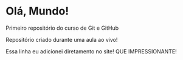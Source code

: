 # Olá, Mundo!
 Primeiro repositório do curso de Git e GitHub

Repositório criado durante uma aula ao vivo!

Essa linha eu adicionei diretamento no site! QUE IMPRESSIONANTE!
